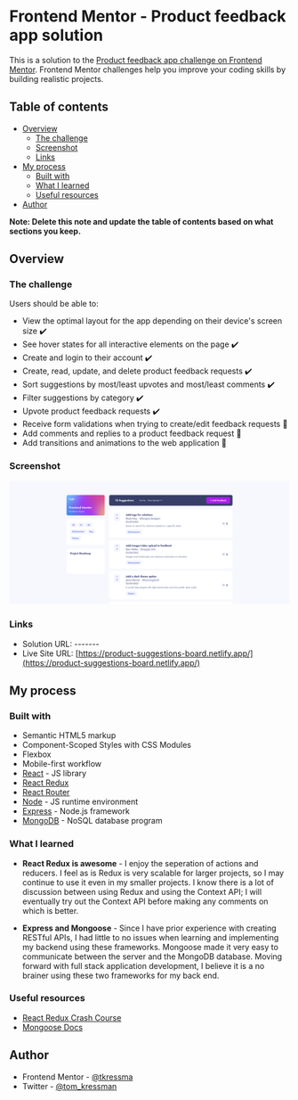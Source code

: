 # Frontend Mentor - Product feedback app solution

This is a solution to the [Product feedback app challenge on Frontend Mentor](https://www.frontendmentor.io/challenges/product-feedback-app-wbvUYqjR6). Frontend Mentor challenges help you improve your coding skills by building realistic projects.

## Table of contents

- [Overview](#overview)
  - [The challenge](#the-challenge)
  - [Screenshot](#screenshot)
  - [Links](#links)
- [My process](#my-process)
  - [Built with](#built-with)
  - [What I learned](#what-i-learned)
  - [Useful resources](#useful-resources)
- [Author](#author)

**Note: Delete this note and update the table of contents based on what sections you keep.**

## Overview

### The challenge

Users should be able to:

- View the optimal layout for the app depending on their device's screen size :heavy_check_mark:
- See hover states for all interactive elements on the page :heavy_check_mark:
- Create and login to their account :heavy_check_mark:
- Create, read, update, and delete product feedback requests :heavy_check_mark:
- Sort suggestions by most/least upvotes and most/least comments :heavy_check_mark:
- Filter suggestions by category :heavy_check_mark:
- Upvote product feedback requests :heavy_check_mark:
- Receive form validations when trying to create/edit feedback requests :construction:
- Add comments and replies to a product feedback request :construction:
- Add transitions and animations to the web application :construction:

### Screenshot

![](./feedback-board.png)

### Links

- Solution URL: -------
- Live Site URL: [https://product-suggestions-board.netlify.app/](https://product-suggestions-board.netlify.app/)

## My process

### Built with

- Semantic HTML5 markup
- Component-Scoped Styles with CSS Modules
- Flexbox
- Mobile-first workflow
- [React](https://reactjs.org/) - JS library
- [React Redux](https://react-redux.js.org/)
- [React Router](https://reactrouter.com/)
- [Node](https://nodejs.org/en/) - JS runtime environment
- [Express](https://expressjs.com/) - Node.js framework
- [MongoDB](https://www.mongodb.com/) - NoSQL database program

### What I learned

- **React Redux is awesome** - I enjoy the seperation of actions and reducers. I feel as is Redux is very scalable for larger projects, so I may continue to use it even in my smaller projects. I know there is a lot of discussion between using Redux and using the Context API; I will eventually try out the Context API before making any comments on which is better.

- **Express and Mongoose** - Since I have prior experience with creating RESTful APIs, I had little to no issues when learning and implementing my backend using these frameworks. Mongoose made it very easy to communicate between the server and the MongoDB database. Moving forward with full stack application development, I believe it is a no brainer using these two frameworks for my back end.

### Useful resources

- [React Redux Crash Course](https://www.youtube.com/watch?v=9jULHSe41ls)
- [Mongoose Docs](https://mongoosejs.com/docs/)

## Author

- Frontend Mentor - [@tkressma](https://www.frontendmentor.io/profile/tkressma)
- Twitter - [@tom_kressman](https://www.twitter.com/tom_kressman)

